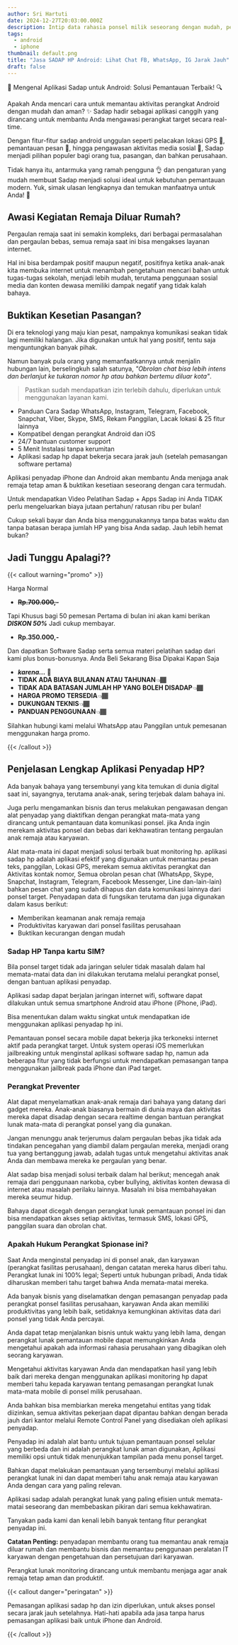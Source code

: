 ```yaml
---
author: Sri Hartuti
date: 2024-12-27T20:03:00.000Z
description: Intip data rahasia ponsel milik seseorang dengan mudah, pesan singkat, chat sosial media, rekam panggilan dan buktikan pasangan selingkuh jarak jauh.
tags:
  - android
  - iphone
thumbnail: default.png
title: "Jasa SADAP HP Android: Lihat Chat FB, WhatsApp, IG Jarak Jauh"
draft: false
---
```


📱 Mengenal Aplikasi Sadap untuk Android: Solusi Pemantauan Terbaik! 🔍

Apakah Anda mencari cara untuk memantau aktivitas perangkat Android dengan mudah dan aman? ✨ Sadap hadir sebagai aplikasi canggih yang dirancang untuk membantu Anda mengawasi perangkat target secara real-time.

Dengan fitur-fitur sadap android unggulan seperti pelacakan lokasi GPS 📍, pemantauan pesan 📩, hingga pengawasan aktivitas media sosial 📱, Sadap menjadi pilihan populer bagi orang tua, pasangan, dan bahkan perusahaan.

Tidak hanya itu, antarmuka yang ramah pengguna 👌 dan pengaturan yang mudah membuat Sadap menjadi solusi ideal untuk kebutuhan pemantauan modern. Yuk, simak ulasan lengkapnya dan temukan manfaatnya untuk Anda! 🚀


## Awasi Kegiatan Remaja Diluar Rumah?

Pergaulan remaja saat ini semakin kompleks, dari berbagai permasalahan dan pergaulan bebas, semua remaja saat ini bisa mengakses layanan internet. 

Hal ini bisa berdampak positif maupun negatif, positifnya ketika anak-anak kita membuka internet untuk menambah pengetahuan mencari bahan untuk tugas-tugas sekolah, menjadi lebih mudah, terutama penggunaan sosial media dan konten dewasa memiliki dampak negatif yang tidak kalah bahaya.




## Buktikan Kesetian Pasangan?

Di era teknologi yang maju kian pesat, nampaknya komunikasi seakan tidak lagi memiliki halangan. Jika digunakan untuk hal yang positif, tentu saja menguntungkan banyak pihak. 

Namun banyak pula orang yang memanfaatkannya untuk menjalin hubungan lain, berselingkuh salah satunya, _"Obrolan chat bisa lebih intens dan berlanjut ke tukaran nomor hp atau bahkan bertemu diluar kota"_.

>Pastikan sudah mendapatkan izin terlebih dahulu, diperlukan untuk menggunakan layanan kami.


- Panduan Cara Sadap WhatsApp, Instagram, Telegram, Facebook, Snapchat, Viber, Skype, SMS, Rekam Panggilan, Lacak lokasi & 25 fitur lainnya
- Kompatibel dengan perangkat Android dan iOS
- 24/7 bantuan customer support
- 5 Menit Instalasi tanpa kerumitan
- Aplikasi sadap hp dapat bekerja secara jarak jauh (setelah pemasangan software pertama)

Aplikasi penyadap iPhone dan Android akan membantu Anda menjaga anak remaja tetap aman & buktikan kesetiaan seseorang dengan cara termudah.

Untuk mendapatkan Video Pelatihan Sadap + Apps Sadap ini Anda TIDAK perlu mengeluarkan biaya jutaan pertahun/ ratusan ribu per bulan!

Cukup sekali bayar dan Anda bisa menggunakannya tanpa batas waktu dan tanpa batasan berapa jumlah HP yang bisa Anda sadap. Jauh lebih hemat bukan?




## Jadi Tunggu Apalagi??

{{< callout warning="promo" >}}

Harga Normal

- **~~Rp.700.000,-~~**

Tapi Khusus bagi 50 pemesan Pertama di bulan ini akan kami berikan ***DISKON 50%***
Jadi cukup membayar.

- **Rp.350.000,-**

Dan dapatkan Software Sadap serta semua materi pelatihan sadap dari kami plus bonus-bonusnya.
Anda Beli Sekarang Bisa Dipakai Kapan Saja

- ***karena...*** 👀
- **TIDAK ADA BIAYA BULANAN ATAU TAHUNAN**👈🏾
- **TIDAK ADA BATASAN JUMLAH HP YANG BOLEH DISADAP**👈🏾
- **HARGA PROMO TERSEDIA**👈🏾
- **DUKUNGAN TEKNIS**👈🏾
- **PANDUAN PENGGUNAAN**👈🏾

Silahkan hubungi kami melalui WhatsApp atau Panggilan untuk pemesanan menggunakan harga promo.


{{< /callout >}}






## Penjelasan Lengkap Aplikasi Penyadap HP?


Ada banyak bahaya yang tersembunyi yang kita temukan di dunia digital saat ini, sayangnya, terutama anak-anak, sering terjebak dalam bahaya ini. 

Juga perlu mengamankan bisnis dan terus melakukan pengawasan dengan alat penyadap yang 
diaktifkan dengan perangkat mata-mata yang dirancang untuk pemantauan data komunikasi 
ponsel. jika Anda ingin merekam aktivitas ponsel dan bebas dari kekhawatiran tentang 
pergaulan anak remaja atau karyawan. 

Alat mata-mata ini dapat menjadi solusi terbaik buat monitoring hp. aplikasi sadap hp adalah aplikasi efektif yang digunakan untuk memantau pesan teks, panggilan, Lokasi GPS, merekam semua aktivitas perangkat dan Aktivitas kontak nomor, Semua obrolan pesan chat (WhatsApp, Skype, Snapchat, Instagram, Telegram, Facebook Messenger, Line dan-lain-lain) bahkan pesan chat yang sudah dihapus dan data komunikasi lainnya dari ponsel target. Penyadapan data di fungsikan terutama dan juga digunakan dalam kasus berikut:
     
- Memberikan keamanan anak remaja remaja
- Produktivitas karyawan dari ponsel fasilitas perusahaan
- Buktikan kecurangan dengan mudah
     

### Sadap HP Tanpa kartu SIM?
     
Bila ponsel target tidak ada jaringan seluler tidak masalah dalam hal memata-matai data dan ini dilakukan terutama melalui perangkat ponsel, dengan bantuan aplikasi penyadap. 

Aplikasi sadap dapat berjalan jaringan internet wifi, software dapat dilakukan untuk semua smartphone Android atau iPhone (iPhone, iPad). 

Bisa menentukan dalam waktu singkat untuk mendapatkan ide menggunakan aplikasi penyadap hp ini. 

Pemantauan ponsel secara mobile dapat bekerja jika terkoneksi internet aktif pada perangkat target. Untuk system operasi iOS memerlukan jailbreaking untuk menginstal aplikasi software sadap hp, namun ada beberapa fitur yang tidak berfungsi untuk mendapatkan pemasangan tanpa menggunakan jailbreak pada iPhone dan iPad target.

### Perangkat Preventer


Alat dapat menyelamatkan anak-anak remaja dari bahaya yang datang dari gadget mereka. 
Anak-anak biasanya bermain di dunia maya dan aktivitas mereka dapat disadap dengan 
secara realtime dengan bantuan perangkat lunak mata-mata di perangkat ponsel yang dia gunakan. 

Jangan menunggu anak terjerumus dalam pergaulan bebas jika tidak ada tindakan pencegahan yang diambil dalam pergaulan mereka, menjadi orang tua yang bertanggung jawab, adalah tugas untuk mengetahui aktivitas anak Anda dan membawa mereka ke pergaulan yang benar. 

Alat sadap bisa menjadi solusi terbaik dalam hal berikut; mencegah anak remaja dari penggunaan narkoba, cyber bullying, aktivitas konten dewasa di internet atau masalah perilaku lainnya. Masalah ini bisa membahayakan mereka seumur hidup. 


Bahaya dapat dicegah dengan perangkat lunak pemantauan ponsel ini dan bisa mendapatkan akses setiap aktivitas, termasuk SMS, lokasi GPS, panggilan suara dan obrolan chat.

### Apakah Hukum Perangkat Spionase ini?

Saat Anda menginstal penyadap ini di ponsel anak, dan karyawan (perangkat fasilitas perusahaan), dengan catatan mereka harus diberi tahu. Perangkat lunak ini 100% legal; Seperti untuk hubungan pribadi, Anda tidak diharuskan memberi tahu target bahwa Anda memata-matai mereka.

Ada banyak bisnis yang diselamatkan dengan pemasangan penyadap pada perangkat ponsel fasilitas perusahaan, karyawan Anda akan memiliki produktivitas yang lebih baik, setidaknya kemungkinan aktivitas data dari ponsel yang tidak Anda percayai. 


Anda dapat tetap menjalankan bisnis untuk waktu yang lebih lama, dengan perangkat lunak 
pemantauan mobile dapat memungkinkan Anda mengetahui apakah ada informasi rahasia perusahaan yang dibagikan oleh seorang karyawan. 

Mengetahui aktivitas karyawan Anda dan mendapatkan hasil yang lebih baik dari mereka dengan menggunakan aplikasi monitoring hp dapat memberi tahu kepada karyawan tentang pemasangan perangkat lunak mata-mata mobile di ponsel milik perusahaan.

Anda bahkan bisa membiarkan mereka mengetahui entitas yang tidak diizinkan, semua aktivitas pekerjaan dapat dipantau bahkan dengan berada jauh dari kantor melalui Remote Control Panel yang disediakan oleh aplikasi penyadap.
    
Penyadap ini adalah alat bantu untuk tujuan pemantauan ponsel selular yang berbeda dan ini adalah perangkat lunak aman digunakan, Aplikasi memiliki opsi untuk tidak menunjukkan tampilan pada menu ponsel target.

Bahkan dapat melakukan pemantauan yang tersembunyi melalui aplikasi perangkat lunak ini dan dapat memberi tahu anak remaja atau karyawan Anda dengan cara yang paling relevan. 

Aplikasi sadap adalah perangkat lunak yang paling efisien untuk memata-matai seseorang dan membebaskan pikiran dari semua kekhawatiran. 

Tanyakan pada kami dan kenali lebih banyak tentang fitur perangkat penyadap ini.
    
**Catatan Penting:** penyadapan membantu orang tua memantau anak remaja diluar rumah dan membantu bisnis dan memantau penggunaan peralatan IT karyawan dengan pengetahuan dan persetujuan dari karyawan. 

Perangkat lunak monitoring dirancang untuk membantu menjaga agar anak remaja tetap aman dan produktif.




{{< callout danger="peringatan" >}}

Pemasangan aplikasi sadap hp dan izin diperlukan, untuk akses ponsel secara jarak jauh setelahnya. Hati-hati apabila ada jasa tanpa harus pemasangan aplikasi baik untuk iPhone dan Android.

{{< /callout >}}